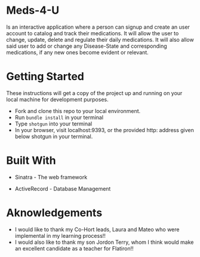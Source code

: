 # Meds-4-U
Is an interactive application where a person can signup and create an user account to catalog and track their medications. It will allow the user to change, update, delete and regulate their daily medications. It will also allow said user to add or change any Disease-State and corresponding medications, if any new ones become evident or relevant.

# Getting Started
These instructions will get a copy of the project up and running on your local machine for development purposes. 
* Fork and clone this repo to your local environment.
* Run `bundle install` in your terminal
* Type `shotgun` into your terminal
* In your browser, visit localhost:9393, or the provided http: address given below shotgun in your terminal.

# Built With
* Sinatra - The web framework

* ActiveRecord - Database Management

# Aknowledgements
* I would like to thank my Co-Hort leads, Laura and Mateo who were implemental in my learning process!! 
* I would also like to thank my son Jordon Terry, whom I think would make an excellent candidate as a teacher for Flatiron!!
